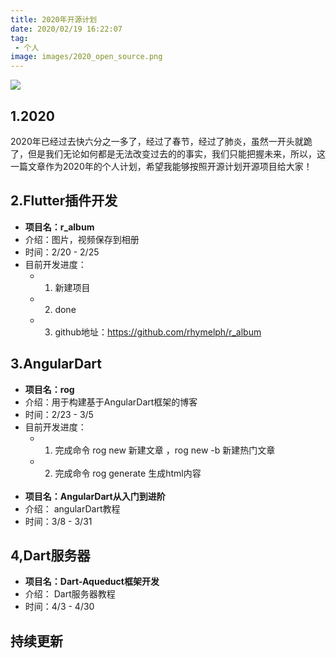 ```yaml
---
title: 2020年开源计划
date: 2020/02/19 16:22:07
tag:
 - 个人
image: images/2020_open_source.png
---
```


![](images/2020_open_source.png)
## 1.2020
2020年已经过去快六分之一多了，经过了春节，经过了肺炎，虽然一开头就跪了，但是我们无论如何都是无法改变过去的的事实，我们只能把握未来，所以，这一篇文章作为2020年的个人计划，希望我能够按照开源计划开源项目给大家！


## 2.Flutter插件开发

- <b>项目名：r_album</b>
- 介绍：图片，视频保存到相册
- 时间：2/20 - 2/25
- 目前开发进度：
    - 1. 新建项目
    - 2. done
    - 3. github地址：https://github.com/rhymelph/r_album

## 3.AngularDart

- <b>项目名：rog</b>
- 介绍：用于构建基于AngularDart框架的博客
- 时间：2/23 - 3/5
- 目前开发进度：
    - 1. 完成命令 rog new 新建文章 ，rog new -b 新建热门文章
    - 2. 完成命令 rog generate  生成html内容
<br><br>
- <b>项目名：AngularDart从入门到进阶</b>
- 介绍： angularDart教程
- 时间：3/8 - 3/31

## 4,Dart服务器

- <b>项目名：Dart-Aqueduct框架开发</b>
- 介绍： Dart服务器教程
- 时间：4/3 - 4/30

## 持续更新
